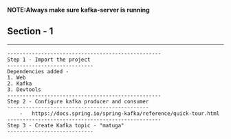 **NOTE:Always make sure kafka-server is running**

Section - 1
-
--------------------------------------------------

    --------------------------------------------------
    Step 1 - Import the project
    ----------------------------
    Dependencies added - 
    1. Web
    2. Kafka
    3. Devtools
    --------------------------------------------------
    Step 2 - Configure kafka producer and consumer
    ----------------------------------------------
        -   https://docs.spring.io/spring-kafka/reference/quick-tour.html
    --------------------------------------------------
    Step 3 - Create Kafka topic - "matuga"
    ----------------------------
    
